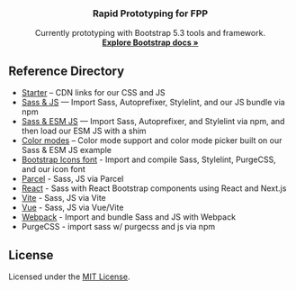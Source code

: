 

<h3 align="center">Rapid Prototyping for FPP</h3>

<p align="center">
  Currently prototyping with Bootstrap 5.3 tools and framework.
  <br>
  <a href="https://getbootstrap.com/docs/"><strong>Explore Bootstrap docs »</strong></a>
</p>

## Reference Directory

- [Starter](starter/) – CDN links for our CSS and JS
- [Sass & JS](sass-js/) — Import Sass, Autoprefixer, Stylelint, and our JS bundle via npm
- [Sass & ESM JS](sass-js-esm/) — Import Sass, Autoprefixer, and Stylelint via npm, and then load our ESM JS with a shim
- [Color modes](color-modes/) – Color mode support and color mode picker built on our Sass & ESM JS example
- [Bootstrap Icons font](icons-font/) - Import and compile Sass, Stylelint, PurgeCSS, and our icon font
- [Parcel](parcel/) - Sass, JS via Parcel
- [React](react-nextjs/) - Sass with React Bootstrap components using React and Next.js
- [Vite](vite/) - Sass, JS via Vite
- [Vue](vue/) - Sass, JS via Vue/Vite
- [Webpack](webpack/) - Import and bundle Sass and JS with Webpack
- PurgeCSS - import sass w/ purgecss and js via npm

## License

Licensed under the [MIT License](LICENSE).
